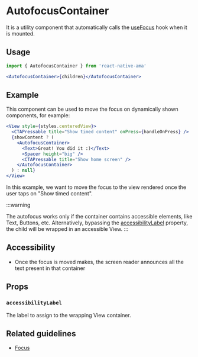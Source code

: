 # AutofocusContainer

It is a utility component that automatically calls the [useFocus](../hooks/useFocus) hook when it is mounted.

## Usage

```jsx
import { AutofocusContainer } from 'react-native-ama'

<AutofocusContainer>{children}</AutofocusContainer>
```

## Example

This component can be used to move the focus on dynamically shown components, for example:

```jsx title="UseTimedAction.screen.tsx"
<View style={styles.centeredView}>
  <CTAPressable title="Show timed content" onPress={handleOnPress} />
  {showContent ? (
    <AutofocusContainer>
      <Text>Great! You did it :)</Text>
      <Spacer height="big" />
      <CTAPressable title="Show home screen" />
    </AutofocusContainer>
  ) : null}
</View>
```

In this example, we want to move the focus to the view rendered once the user taps on "Show timed content".

:::warning

The autofocus works only if the container contains accessible elements, like Text, Buttons, etc.
Alternatively, bypassing the [accessibilityLabel](#accessibilitylabel) property, the child will be wrapped in an accessible View.
:::

## Accessibility

- Once the focus is moved makes, the screen reader announces all the text present in that container

## Props

### `accessibilityLabel`

The label to assign to the wrapping View container.

## Related guidelines

- [Focus](/guidelines/focus)
